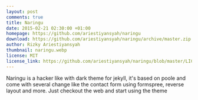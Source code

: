 ```yaml
---
layout: post
comments: true
title: Naringu
date: 2015-02-21 02:30:00 +01:00
homepage: https://github.com/ariestiyansyah/naringu
download: https://github.com/ariestiyansyah/naringu/archive/master.zip
author: Rizky Ariestiyansyah
thumbnail: naringu.webp
license: MIT
license_link: https://github.com/ariestiyansyah/naringu/blob/master/LICENSE.md
---
```


Naringu is a hacker like with dark theme for jekyll, it's based on poole and come with several change like the contact form using formspree, reverse layout and more. Just checkout the web and start using the theme
